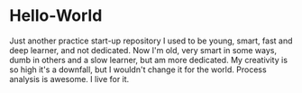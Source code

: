 # Hello-World
Just another practice start-up repository
I used to be young, smart, fast and deep learner, and not dedicated.
Now I'm old, very smart in some ways, dumb in others and a slow learner, but am more dedicated.
My creativity is so high it's a downfall, but I wouldn't change it for the world.
Process analysis is awesome.  I live for it.
